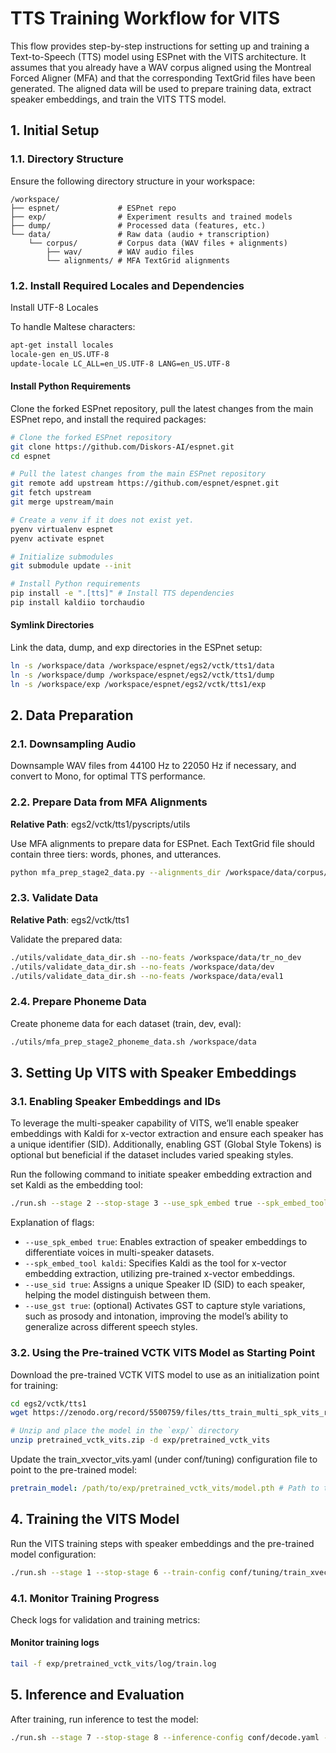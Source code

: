# TTS Training Workflow for VITS

This flow provides step-by-step instructions for setting up and training a Text-to-Speech (TTS) model using ESPnet with the VITS architecture. It assumes that you already have a WAV corpus aligned using the Montreal Forced Aligner (MFA) and that the corresponding TextGrid files have been generated. The aligned data will be used to prepare training data, extract speaker embeddings, and train the VITS TTS model.

## 1. Initial Setup

### 1.1. Directory Structure

Ensure the following directory structure in your workspace:

```
/workspace/
├── espnet/             # ESPnet repo
├── exp/                # Experiment results and trained models
├── dump/               # Processed data (features, etc.)
└── data/               # Raw data (audio + transcription)
    └── corpus/         # Corpus data (WAV files + alignments)
        ├── wav/        # WAV audio files
        └── alignments/ # MFA TextGrid alignments
```

### 1.2. Install Required Locales and Dependencies

Install UTF-8 Locales

To handle Maltese characters:

```bash
apt-get install locales
locale-gen en_US.UTF-8
update-locale LC_ALL=en_US.UTF-8 LANG=en_US.UTF-8
```

#### Install Python Requirements

Clone the forked ESPnet repository, pull the latest changes from the main ESPnet repo, and install the required packages:

```bash
# Clone the forked ESPnet repository
git clone https://github.com/Diskors-AI/espnet.git
cd espnet

# Pull the latest changes from the main ESPnet repository
git remote add upstream https://github.com/espnet/espnet.git
git fetch upstream
git merge upstream/main

# Create a venv if it does not exist yet.
pyenv virtualenv espnet
pyenv activate espnet

# Initialize submodules
git submodule update --init

# Install Python requirements
pip install -e ".[tts]" # Install TTS dependencies
pip install kaldiio torchaudio
```

#### Symlink Directories

Link the data, dump, and exp directories in the ESPnet setup:

```bash
ln -s /workspace/data /workspace/espnet/egs2/vctk/tts1/data
ln -s /workspace/dump /workspace/espnet/egs2/vctk/tts1/dump
ln -s /workspace/exp /workspace/espnet/egs2/vctk/tts1/exp
```

## 2. Data Preparation

### 2.1. Downsampling Audio

Downsample WAV files from 44100 Hz to 22050 Hz if necessary, and convert to Mono, for optimal TTS performance.

### 2.2. Prepare Data from MFA Alignments

**Relative Path**: egs2/vctk/tts1/pyscripts/utils

Use MFA alignments to prepare data for ESPnet. Each TextGrid file should contain three tiers: words, phones, and utterances.

```bash
python mfa_prep_stage2_data.py --alignments_dir /workspace/data/corpus/alignments --corpus_dir /workspace/data/corpus/wav --output_dir /workspace/data
```

### 2.3. Validate Data

**Relative Path**: egs2/vctk/tts1

Validate the prepared data:

```bash
./utils/validate_data_dir.sh --no-feats /workspace/data/tr_no_dev
./utils/validate_data_dir.sh --no-feats /workspace/data/dev
./utils/validate_data_dir.sh --no-feats /workspace/data/eval1
```

### 2.4. Prepare Phoneme Data

Create phoneme data for each dataset (train, dev, eval):

```bash
./utils/mfa_prep_stage2_phoneme_data.sh /workspace/data
```

## 3. Setting Up VITS with Speaker Embeddings

### 3.1. Enabling Speaker Embeddings and IDs

To leverage the multi-speaker capability of VITS, we’ll enable speaker embeddings with Kaldi for x-vector extraction and ensure each speaker has a unique identifier (SID). Additionally, enabling GST (Global Style Tokens) is optional but beneficial if the dataset includes varied speaking styles.

Run the following command to initiate speaker embedding extraction and set Kaldi as the embedding tool:

```bash
./run.sh --stage 2 --stop-stage 3 --use_spk_embed true --spk_embed_tool kaldi --use_sid true --use_gst true
```

Explanation of flags:

* `--use_spk_embed true`: Enables extraction of speaker embeddings to differentiate voices in multi-speaker datasets.
* `--spk_embed_tool kaldi`: Specifies Kaldi as the tool for x-vector embedding extraction, utilizing pre-trained x-vector embeddings.
* `--use_sid true`: Assigns a unique Speaker ID (SID) to each speaker, helping the model distinguish between them.
* `--use_gst true`: (optional) Activates GST to capture style variations, such as prosody and intonation, improving the model’s ability to generalize across different speech styles.

### 3.2. Using the Pre-trained VCTK VITS Model as Starting Point

Download the pre-trained VCTK VITS model to use as an initialization point for training:

```bash
cd egs2/vctk/tts1
wget https://zenodo.org/record/5500759/files/tts_train_multi_spk_vits_raw_phn_tacotron_g2p_en_no_space_train.total_count.ave.zip?download=1 -O pretrained_vctk_vits.zip

# Unzip and place the model in the `exp/` directory
unzip pretrained_vctk_vits.zip -d exp/pretrained_vctk_vits
```

Update the train_xvector_vits.yaml (under conf/tuning) configuration file to point to the pre-trained model:

```yaml
pretrain_model: /path/to/exp/pretrained_vctk_vits/model.pth # Path to the downloaded model
```

## 4. Training the VITS Model

Run the VITS training steps with speaker embeddings and the pre-trained model configuration:

```bash
./run.sh --stage 1 --stop-stage 6 --train-config conf/tuning/train_xvector_vits.yaml --use_xvector true --xvector-dir data/train/xvector.scp
```

### 4.1. Monitor Training Progress

Check logs for validation and training metrics:

#### Monitor training logs

```bash
tail -f exp/pretrained_vctk_vits/log/train.log
```

## 5. Inference and Evaluation

After training, run inference to test the model:

```bash
./run.sh --stage 7 --stop-stage 8 --inference-config conf/decode.yaml --inference_tag test_with_vits
```
